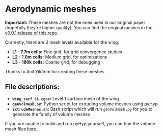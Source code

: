 # Aerodynamic meshes

**Important:** These meshes are not the ones used in our original paper (hopefully they're higher quality). You can find the original meshes in the [v0.0.1 release of this repo](https://github.com/mdolab/AerostructuralOptBenchmark/tree/v0.0.1/aero).

Currently, there are 3 mesh levels available for the wing:

- **L1 - 7.7m cells:** Fine grid, for grid convergence studies
- **L2 - 1.0m cells:** Medium grid, for optimizations
- **L3 - 180k cells:** Coarse grid, for debugging

Thanks to Anil Yildirim for creating these meshes.

## File descriptions:

- **`wing_surf_S1.cgns`:** Level 1 surface mesh of the wing
- **`genVolMesh.py`:** Python script for extruding volume meshes using [pyHyp](github.com/mdolab/pyhyp)
- **`ExtrudeMeshes.sh`:** Bash script which will run `genVolMesh.py` for you to generate the family of volume meshes

If you are unable to build and run pyHyp yourself, you can find the volume mesh files [here]([url](https://www.dropbox.com/scl/fo/ojletuhei39ffgs5v533o/AB-m56MjepwyGicBvgX1ERo?rlkey=a6p1idmqpw6u3wa5cfdsten8e&dl=0)).
